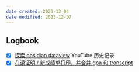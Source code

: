 ```yaml
---
date created: 2023-12-04
date modified: 2023-12-07
---
```



## Logbook
- [x] [探索 obsidian dataview](things:///show?id=FmqtzP3oUDmKMY4ggeZpfy)
	YouTube 历史记录
- [x] [在读证明 / 新成绩单打印，并合并 gpa 和 transcript](things:///show?id=URRgFBrW95y332ReFLS91s)